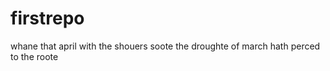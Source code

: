 # firstrepo

whane that april with the shouers soote
the droughte of march hath perced to the roote
